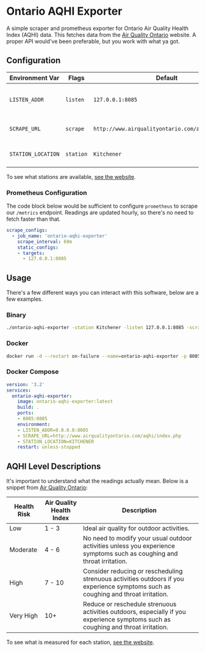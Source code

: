 # Ontario AQHI Exporter

A simple scraper and prometheus exporter for Ontario Air Quality Health Index (AQHI) data. This fetches data from the [Air Quality Ontario](http://www.airqualityontario.com/aqhi/index.php) website. A proper API would've been preferable, but you work with what ya got.

## Configuration

| Environment Var       	       | Flags              | Default                 	    | Description                                                                                                      |
|----------------------------|-----------------------------|---------------------------- |------------------------------------------------------------------------------------------------------------------|
| `LISTEN_ADDR`           | `listen`            | `127.0.0.1:8085`                     | Network address for `/metrics` to listen on |
| `SCRAPE_URL`           | `scrape`            | `http://www.airqualityontario.com/aqhi/index.php`                     | Default URL to scrape from |
| `STATION_LOCATION`           | `station`            | `Kitchener`                     | Default URL to scrape from |

To see what stations are available, [see the website](http://www.airqualityontario.com/aqhi/locations.php?text_only=1).

### Prometheus Configuration

The code block below would be sufficient to configure `prometheus` to scrape our `/metrics` endpoint. Readings are updated hourly, so there's no need to fetch faster than that.

```yml
scrape_configs:
  - job_name: 'ontario-aqhi-exporter'
    scrape_interval: 60m
    static_configs:
    - targets:
      - 127.0.0.1:8085
```

## Usage

There's a few different ways you can interact with this software, below are a few examples.

### Binary

```sh
./ontario-aqhi-exporter -station Kitchener -listen 127.0.0.1:8085 -scrape http://www.airqualityontario.com/aqhi/index.php
```

### Docker

```sh
docker run -d --restart on-failure --name=ontario-aqhi-exporter -p 8085:8085 ztroop/ontario-aqhi-exporter -station Kitchener -listen 127.0.0.1:8085
```

### Docker Compose

```yml
version: '3.2'
services:
  ontario-aqhi-exporter:
    image: ontario-aqhi-exporter:latest
    build: .
    ports:
    - 8085:8085
    environment:
    - LISTEN_ADDR=0.0.0.0:8085
    - SCRAPE_URL=http://www.airqualityontario.com/aqhi/index.php
    - STATION_LOCATION=KITCHENER
    restart: unless-stopped
```

## AQHI Level Descriptions

It's important to understand what the readings actually mean. Below is a snippet from [Air Quality Ontario](http://www.airqualityontario.com/aqhi/index.php):

| Health Risk       	       | Air Quality Health Index              | Description                                                                                                     |
|----------------------------|-----------------------------|---------------------------- |
| Low | 1 - 3 | Ideal air quality for outdoor activities. |
| Moderate | 4 - 6 | No need to modify your usual outdoor activities unless you experience symptoms such as coughing and throat irritation.
| High | 7 - 10 | Consider reducing or rescheduling strenuous activities outdoors if you experience symptoms such as coughing and throat irritation.
| Very High | 10+ | Reduce or reschedule strenuous activities outdoors, especially if you experience symptoms such as coughing and throat irritation.

To see what is measured for each station, [see the website](http://www.airqualityontario.com/history/summary.php).
